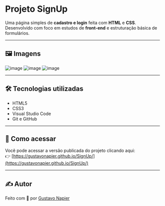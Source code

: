 # Projeto SignUp 

Uma página simples de **cadastro e login** feita com **HTML** e **CSS**. Desenvolvido com foco em estudos de **front-end** e estruturação básica de formulários.

---

## 🖼️ Imagens

![image](https://github.com/user-attachments/assets/47bbd5a4-544e-4dc9-9e53-44ceedc64b08)
![image](https://github.com/user-attachments/assets/fc030704-3bee-4ca1-a5c6-7e533cd41ab2)
![image](https://github.com/user-attachments/assets/bb4a3c30-ec56-47a7-8126-33cdcd24edf4)

---

## 🛠️ Tecnologias utilizadas

- HTML5
- CSS3
- Visual Studio Code
- Git e GitHub

---

## 🔗 Como acessar

Você pode acessar a versão publicada do projeto clicando aqui:  
👉 [https://gustavonapier.github.io/SignUp/](https://gustavonapier.github.io/SignUp/)

---

## ✍️ Autor

Feito com 💙 por [Gustavo Napier](https://github.com/gustavonapier)
